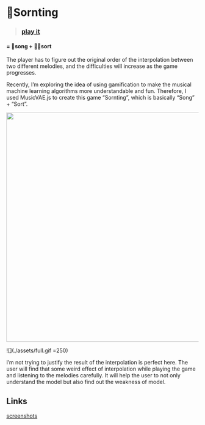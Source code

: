 # 🎸Sornting

>  ### [play it](https://vibertthio.com/sornting/)

#### = 🎻song + 🕵️‍♂️sort

The player has to figure out the original order of the interpolation between two different melodies, and the difficulties will increase as the game progresses.

Recently, I’m exploring the idea of using gamification to make the musical machine learning algorithms more understandable and fun. Therefore, I used MusicVAE.js to create this game “Sornting”, which is basically “Song” + “Sort”.

<img src="./assets/full.gif" width="600">


![](./assets/full.gif =250)

I’m not trying to justify the result of the interpolation is perfect here. The user will find that some weird effect of interpolation while playing the game and listening to the melodies carefully. It will help the user to not only understand the model but also find out the weakness of model.



## Links

[screenshots](./assets/versions.md)